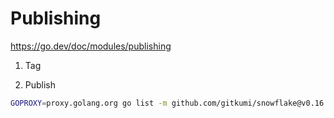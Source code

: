 # Publishing 

https://go.dev/doc/modules/publishing

1. Tag

2. Publish

```bash
GOPROXY=proxy.golang.org go list -m github.com/gitkumi/snowflake@v0.16.0
```

